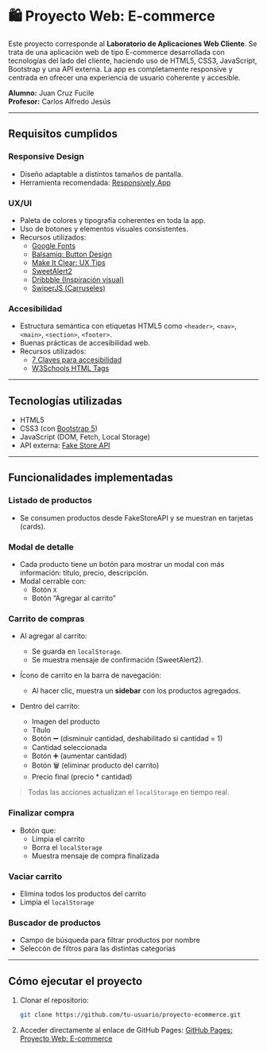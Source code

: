 # 🛍️ Proyecto Web: E-commerce

Este proyecto corresponde al **Laboratorio de Aplicaciones Web Cliente**. Se trata de una aplicación web de tipo E-commerce desarrollada con tecnologías del lado del cliente, haciendo uso de HTML5, CSS3, JavaScript, Bootstrap y una API externa. La app es completamente responsive y centrada en ofrecer una experiencia de usuario coherente y accesible.

**Alumno:** Juan Cruz Fucile  
**Profesor:** Carlos Alfredo Jesús

---

## Requisitos cumplidos

### Responsive Design
- Diseño adaptable a distintos tamaños de pantalla.
- Herramienta recomendada: [Responsively App](https://responsively.app/)

### UX/UI
- Paleta de colores y tipografía coherentes en toda la app.
- Uso de botones y elementos visuales consistentes.
- Recursos utilizados:
  - [Google Fonts](https://fonts.google.com/)
  - [Balsamiq: Button Design](https://balsamiq.com/learn/articles/button-design-best-practices/)
  - [Make It Clear: UX Tips](https://makeitclear.com/ux-ui-tips-a-guide-to-creating-buttons/)
  - [SweetAlert2](https://sweetalert2.github.io/)
  - [Dribbble (Inspiración visual)](https://dribbble.com/search/e-commerce)
  - [SwiperJS (Carruseles)](https://swiperjs.com/demos)

### Accesibilidad
- Estructura semántica con etiquetas HTML5 como `<header>`, `<nav>`, `<main>`, `<section>`, `<footer>`.
- Buenas prácticas de accesibilidad web.
- Recursos utilizados:
  - [7 Claves para accesibilidad](https://accesibilidadenlaweb.com.ar/7claves/)
  - [W3Schools HTML Tags](https://www.w3schools.com/tags/tag_html.asp)

---

## Tecnologías utilizadas

- HTML5
- CSS3 (con [Bootstrap 5](https://getbootstrap.com/))
- JavaScript (DOM, Fetch, Local Storage)
- API externa: [Fake Store API](https://fakestoreapi.com/)

---

## Funcionalidades implementadas

### Listado de productos
- Se consumen productos desde FakeStoreAPI y se muestran en tarjetas (cards).

### Modal de detalle
- Cada producto tiene un botón para mostrar un modal con más información: título, precio, descripción.
- Modal cerrable con:
  - Botón `X`
  - Botón “Agregar al carrito”

### Carrito de compras
- Al agregar al carrito:
  - Se guarda en `localStorage`.
  - Se muestra mensaje de confirmación (SweetAlert2).

- Ícono de carrito en la barra de navegación:
  - Al hacer clic, muestra un **sidebar** con los productos agregados.

- Dentro del carrito:
  - Imagen del producto
  - Título
  - Botón ➖ (disminuir cantidad, deshabilitado si cantidad = 1)
  - Cantidad seleccionada
  - Botón ➕ (aumentar cantidad)
  - Botón 🗑️ (eliminar producto del carrito)
  - Precio final (precio * cantidad)

> Todas las acciones actualizan el `localStorage` en tiempo real.

### Finalizar compra
- Botón que:
  - Limpia el carrito
  - Borra el `localStorage`
  - Muestra mensaje de compra finalizada

### Vaciar carrito
- Elimina todos los productos del carrito
- Limpia el `localStorage`

### Buscador de productos
- Campo de búsqueda para filtrar productos por nombre
- Seleccón de filtros para las distintas categorias
---

## Cómo ejecutar el proyecto

1. Clonar el repositorio:
   ```bash
   git clone https://github.com/tu-usuario/proyecto-ecommerce.git

2. Acceder directamente al enlace de GitHub Pages:
   [GitHub Pages: Proyecto Web: E-commerce](https://juancruzf.github.io/Proyecto-web-E-commerce/)
